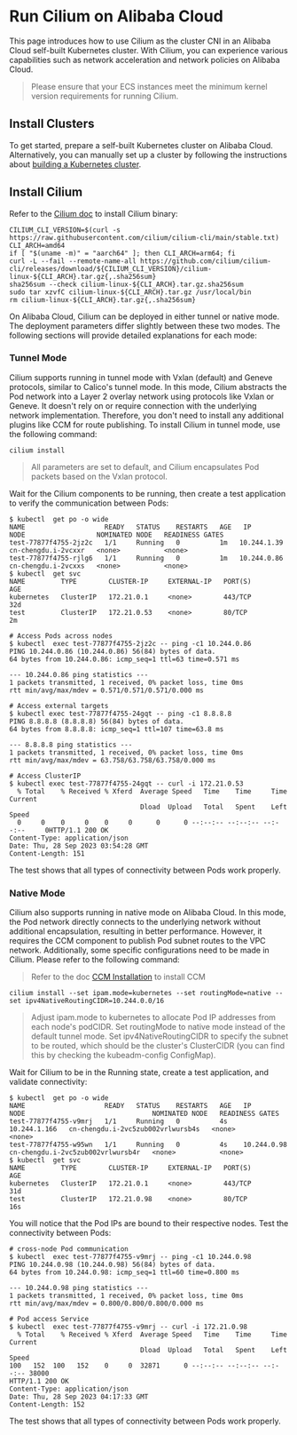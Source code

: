 # Run Cilium on Alibaba Cloud

This page introduces how to use Cilium as the cluster CNI in an Alibaba Cloud self-built Kubernetes cluster. With Cilium, you can experience various capabilities such as network acceleration and network policies on Alibaba Cloud.

> Please ensure that your ECS instances meet the minimum kernel version requirements for running Cilium.

## Install Clusters

To get started, prepare a self-built Kubernetes cluster on Alibaba Cloud. Alternatively, you can manually set up a cluster by following the instructions about [building a Kubernetes cluster](usage.md#set-up-the-kubernetes-cluster).

## Install Cilium

Refer to the [Cilium doc](https://docs.cilium.io/en/stable/gettingstarted/k8s-install-default/) to install Cilium binary:

```shell
CILIUM_CLI_VERSION=$(curl -s https://raw.githubusercontent.com/cilium/cilium-cli/main/stable.txt)
CLI_ARCH=amd64
if [ "$(uname -m)" = "aarch64" ]; then CLI_ARCH=arm64; fi
curl -L --fail --remote-name-all https://github.com/cilium/cilium-cli/releases/download/${CILIUM_CLI_VERSION}/cilium-linux-${CLI_ARCH}.tar.gz{,.sha256sum}
sha256sum --check cilium-linux-${CLI_ARCH}.tar.gz.sha256sum
sudo tar xzvfC cilium-linux-${CLI_ARCH}.tar.gz /usr/local/bin
rm cilium-linux-${CLI_ARCH}.tar.gz{,.sha256sum}
```

On Alibaba Cloud, Cilium can be deployed in either tunnel or native mode. The deployment parameters differ slightly between these two modes. The following sections will provide detailed explanations for each mode:

### Tunnel Mode

Cilium supports running in tunnel mode with Vxlan (default) and Geneve protocols, similar to Calico's tunnel mode. In this mode, Cilium abstracts the Pod network into a Layer 2 overlay network using protocols like Vxlan or Geneve. It doesn't rely on or require connection with the underlying network implementation. Therefore, you don't need to install any additional plugins like CCM for route publishing. To install Cilium in tunnel mode, use the following command:

```shell
cilium install 
```

> All parameters are set to default, and Cilium encapsulates Pod packets based on the Vxlan protocol.

Wait for the Cilium components to be running, then create a test application to verify the communication between Pods:

```shell
$ kubectl  get po -o wide
NAME                    READY   STATUS    RESTARTS   AGE   IP               NODE                  NOMINATED NODE   READINESS GATES
test-77877f4755-2jz2c   1/1     Running   0          1m   10.244.1.39       cn-chengdu.i-2vcxxr   <none>           <none>
test-77877f4755-rjlg6   1/1     Running   0          1m   10.244.0.86     cn-chengdu.i-2vcxxs   <none>           <none>
$ kubectl  get svc
NAME         TYPE        CLUSTER-IP     EXTERNAL-IP   PORT(S)        AGE
kubernetes   ClusterIP   172.21.0.1     <none>        443/TCP        32d
test         ClusterIP   172.21.0.53    <none>        80/TCP         2m

# Access Pods across nodes 
$ kubectl  exec test-77877f4755-2jz2c -- ping -c1 10.244.0.86
PING 10.244.0.86 (10.244.0.86) 56(84) bytes of data.
64 bytes from 10.244.0.86: icmp_seq=1 ttl=63 time=0.571 ms

--- 10.244.0.86 ping statistics ---
1 packets transmitted, 1 received, 0% packet loss, time 0ms
rtt min/avg/max/mdev = 0.571/0.571/0.571/0.000 ms

# Access external targets
$ kubectl exec test-77877f4755-24gqt -- ping -c1 8.8.8.8
PING 8.8.8.8 (8.8.8.8) 56(84) bytes of data.
64 bytes from 8.8.8.8: icmp_seq=1 ttl=107 time=63.8 ms

--- 8.8.8.8 ping statistics ---
1 packets transmitted, 1 received, 0% packet loss, time 0ms
rtt min/avg/max/mdev = 63.758/63.758/63.758/0.000 ms

# Access ClusterIP
$ kubectl exec test-77877f4755-24gqt -- curl -i 172.21.0.53
  % Total    % Received % Xferd  Average Speed   Time    Time     Time  Current
                                 Dload  Upload   Total   Spent    Left  Speed
  0     0    0     0    0     0      0      0 --:--:-- --:--:-- --:--:--     0HTTP/1.1 200 OK
Content-Type: application/json
Date: Thu, 28 Sep 2023 03:54:28 GMT
Content-Length: 151
```

The test shows that all types of connectivity between Pods work properly.

### Native Mode

Cilium also supports running in native mode on Alibaba Cloud. In this mode, the Pod network directly connects to the underlying network without additional encapsulation, resulting in better performance. However, it requires the CCM component to publish Pod subnet routes to the VPC network. Additionally, some specific configurations need to be made in Cilium. Please refer to the following command:

> Refer to the doc [CCM Installation](usage.md#install-the-ccm-component-and-publish-vpc-routes) to install CCM

```shell
cilium install --set ipam.mode=kubernetes --set routingMode=native --set ipv4NativeRoutingCIDR=10.244.0.0/16 
```

> Adjust ipam.mode to kubernetes to allocate Pod IP addresses from each node's podCIDR.
> Set routingMode to native mode instead of the default tunnel mode.
> Set ipv4NativeRoutingCIDR to specify the subnet to be routed, which should be the cluster's ClusterCIDR (you can find this by checking the kubeadm-config ConfigMap).

Wait for Cilium to be in the Running state, create a test application, and validate connectivity:

```shell
$ kubectl  get po -o wide
NAME                    READY   STATUS    RESTARTS   AGE   IP             NODE                                NOMINATED NODE   READINESS GATES
test-77877f4755-v9mrj   1/1     Running   0          4s    10.244.1.166   cn-chengdu.i-2vc5zub002vrlwursb4s   <none>           <none>
test-77877f4755-w95wn   1/1     Running   0          4s    10.244.0.98    cn-chengdu.i-2vc5zub002vrlwursb4r   <none>           <none>
$ kubectl  get svc
NAME         TYPE        CLUSTER-IP     EXTERNAL-IP   PORT(S)        AGE
kubernetes   ClusterIP   172.21.0.1     <none>        443/TCP        31d
test         ClusterIP   172.21.0.98    <none>        80/TCP         16s
```

You will notice that the Pod IPs are bound to their respective nodes. Test the connectivity between Pods:

```shell
# cross-node Pod communication 
$ kubectl  exec test-77877f4755-v9mrj -- ping -c1 10.244.0.98
PING 10.244.0.98 (10.244.0.98) 56(84) bytes of data.
64 bytes from 10.244.0.98: icmp_seq=1 ttl=60 time=0.800 ms

--- 10.244.0.98 ping statistics ---
1 packets transmitted, 1 received, 0% packet loss, time 0ms
rtt min/avg/max/mdev = 0.800/0.800/0.800/0.000 ms

# Pod access Service
$ kubectl  exec test-77877f4755-v9mrj -- curl -i 172.21.0.98
  % Total    % Received % Xferd  Average Speed   Time    Time     Time  Current
                                 Dload  Upload   Total   Spent    Left  Speed
100   152  100   152    0     0  32871      0 --:--:-- --:--:-- --:--:-- 38000
HTTP/1.1 200 OK
Content-Type: application/json
Date: Thu, 28 Sep 2023 04:17:33 GMT
Content-Length: 152
```

The test shows that all types of connectivity between Pods work properly.

